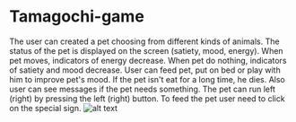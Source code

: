 # Tamagochi-game
The user can created a pet choosing from different kinds of animals. The status of the pet is displayed on the screen (satiety, mood, energy). When pet moves, indicators of energy decrease. When pet do nothing, indicators of satiety and mood decrease. User can feed pet, put on bed or play with him to improve pet's mood. If the pet isn't eat for a long time, he dies. Also user can see messages if the pet needs something.
The pet can run left (right) by pressing the left (right) button. To feed the pet user need to click on the special sign.
![alt text](https://github.com/frewerins/all_projects/blob/master/Telegram_bot/images/scin1.jpg)
